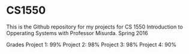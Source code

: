 # CS1550
This is the Github repository for my projects for CS 1550 Introduction to Opperating Systems with Professor Misurda. 
Spring 2016

Grades 
  Project 1: 99%
  Project 2: 98%
  Project 3: 98%
  Project 4: 90%
